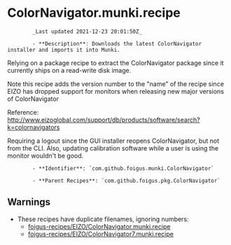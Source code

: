 # ColorNavigator.munki.recipe

            _Last updated 2021-12-23 20:01:50Z_

            - **Description**: Downloads the latest ColorNavigator installer and imports it into Munki.

Relying on a package recipe to extract the ColorNavigator package since it currently ships on a read-write disk image.

Note this recipe adds the version number to the "name" of the recipe since EIZO has dropped support for monitors when  releasing new major versions of ColorNavigator

Reference: http://www.eizoglobal.com/support/db/products/software/search?k=colornavigators

Requiring a logout since the GUI installer reopens ColorNavigator, but not from the CLI.  Also, updating calibration software while a user is using the monitor wouldn't be good.

            - **Identifier**: `com.github.foigus.munki.ColorNavigator`

            - **Parent Recipes**: `com.github.foigus.pkg.ColorNavigator`


## Warnings

- These recipes have duplicate filenames, ignoring numbers:
    - [foigus-recipes/EIZO/ColorNavigator.munki.recipe](/autopkg-dupe-tracker/foigus-recipes/EIZO/ColorNavigator.munki.recipe)
    - [foigus-recipes/EIZO/ColorNavigator7.munki.recipe](/autopkg-dupe-tracker/foigus-recipes/EIZO/ColorNavigator7.munki.recipe)